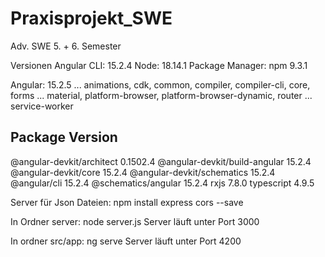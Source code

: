 # Praxisprojekt_SWE
Adv. SWE 5. + 6. Semester

Versionen
Angular CLI: 15.2.4
Node: 18.14.1
Package Manager: npm 9.3.1

Angular: 15.2.5
... animations, cdk, common, compiler, compiler-cli, core, forms
... material, platform-browser, platform-browser-dynamic, router
... service-worker


Package                         Version
---------------------------------------------------------
@angular-devkit/architect       0.1502.4
@angular-devkit/build-angular   15.2.4
@angular-devkit/core            15.2.4
@angular-devkit/schematics      15.2.4
@angular/cli                    15.2.4
@schematics/angular             15.2.4
rxjs                            7.8.0
typescript                      4.9.5


Server für Json Dateien:
npm install express cors --save

In Ordner server:
node server.js
Server läuft unter Port 3000

In ordner src/app:
ng serve
Server läuft unter Port 4200

